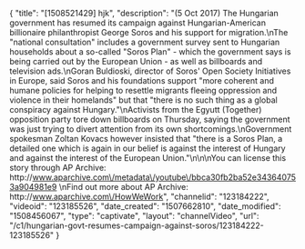 {
    "title": "[1508521429] hjk",
    "description": "(5 Oct 2017) The Hungarian government has resumed its campaign against Hungarian-American billionaire philanthropist George Soros and his support for migration.\nThe \"national consultation\" includes a government survey sent to Hungarian households about a so-called \"Soros Plan\" - which the government says is being carried out by the European Union - as well as billboards and television ads.\nGoran Buldioski, director of Soros' Open Society Initiatives in Europe, said Soros and his foundations support \"more coherent and humane policies for helping to resettle migrants fleeing oppression and violence in their homelands\" but that \"there is no such thing as a global conspiracy against Hungary.\"\nActivists from the Egyutt (Together) opposition party tore down billboards on Thursday, saying the government was just trying to divert attention from its own shortcomings.\nGovernment spokesman Zoltan Kovacs however insisted that \"there is a Soros Plan, a detailed one which is again in our belief is against the interest of Hungary and against the interest of the European Union.\"\n\n\nYou can license this story through AP Archive: http:\/\/www.aparchive.com\/metadata\/youtube\/bbca30fb2ba52e343640753a904981e9 \nFind out more about AP Archive: http:\/\/www.aparchive.com\/HowWeWork",
    "channelid": "123184222",
    "videoid": "123185526",
    "date_created": "1507662810",
    "date_modified": "1508456067",
    "type": "captivate",
    "layout": "channelVideo",
    "url": "\/c1\/hungarian-govt-resumes-campaign-against-soros\/123184222-123185526"
}